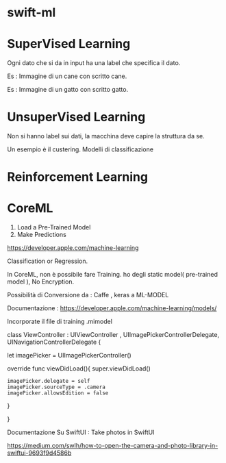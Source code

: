 # swift-ml

# SuperVised Learning
Ogni dato che si da in input ha una label
che specifica il dato.

Es : Immagine di un cane con scritto cane.

Es : Immagine di un gatto con scritto gatto.


# UnsuperVised Learning

Non si hanno label sui dati,
la macchina deve capire la struttura da se.

Un esempio è il custering.
Modelli di classificazione


# Reinforcement Learning



# CoreML

1. Load a Pre-Trained Model
2. Make Predictions

https://developer.apple.com/machine-learning


Classification or Regression.

In CoreML, non è possibile fare Training.
ho degli static model( pre-trained model ),
No Encryption.

Possibilità di Conversione da :
Caffe , keras a ML-MODEL


Documentazione :
https://developer.apple.com/machine-learning/models/


Incorporate il file di training .mimodel



class ViewController : UIViewController , UIImagePickerControllerDelegate, UINavigationControllerDelegate {


  let imagePicker = UIImagePickerController()
  
  override func viewDidLoad(){
    super.viewDidLoad()
    
    imagePicker.delegate = self
    imagePicker.sourceType = .camera
    imagePicker.allowsEdition = false
  }
  
}

Documentazione Su SwiftUI : Take photos in SwiftUI

https://medium.com/swlh/how-to-open-the-camera-and-photo-library-in-swiftui-9693f9d4586b








